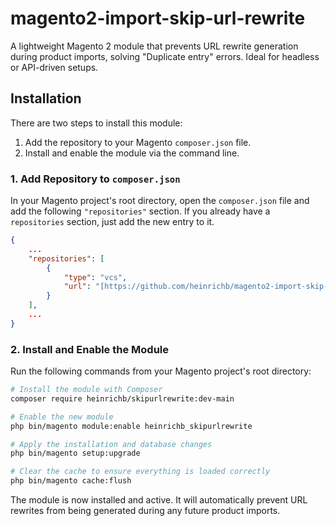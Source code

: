 # magento2-import-skip-url-rewrite

A lightweight Magento 2 module that prevents URL rewrite generation during product imports, solving "Duplicate entry" errors. Ideal for headless or API-driven setups.

## Installation

There are two steps to install this module:

1.  Add the repository to your Magento `composer.json` file.
2.  Install and enable the module via the command line.

### 1. Add Repository to `composer.json`

In your Magento project's root directory, open the `composer.json` file and add the following `"repositories"` section. If you already have a `repositories` section, just add the new entry to it.

```json
{
    ...
    "repositories": [
        {
            "type": "vcs",
            "url": "[https://github.com/heinrichb/magento2-import-skip-url-rewrite.git](https://github.com/heinrichb/magento2-import-skip-url-rewrite.git)"
        }
    ],
    ...
}
```

### 2. Install and Enable the Module

Run the following commands from your Magento project's root directory:

```bash
# Install the module with Composer
composer require heinrichb/skipurlrewrite:dev-main

# Enable the new module
php bin/magento module:enable heinrichb_skipurlrewrite

# Apply the installation and database changes
php bin/magento setup:upgrade

# Clear the cache to ensure everything is loaded correctly
php bin/magento cache:flush
```

The module is now installed and active. It will automatically prevent URL rewrites from being generated during any future product imports.
